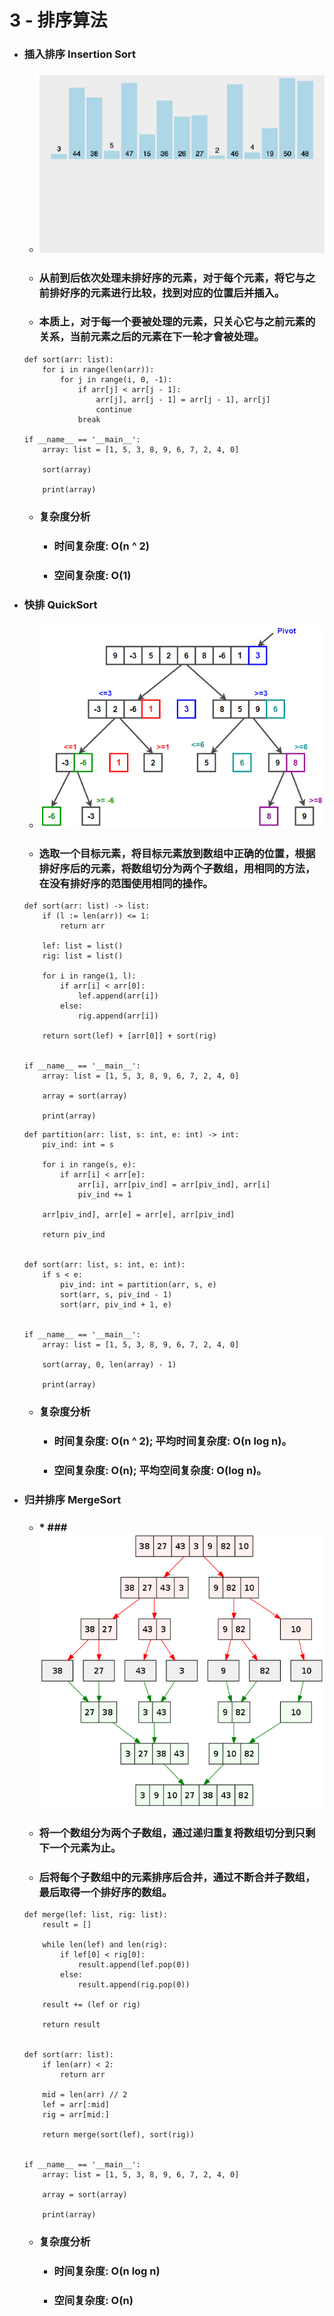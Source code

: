 3 - 排序算法
=====
* ### 插入排序 Insertion Sort
    * ### ![image](https://raw.githubusercontent.com/GitHub-WeiChiang/main/master/DataStructuresAndAlgorithms/Basic/3/InsertionSort.gif)
    * ### 从前到后依次处理未排好序的元素，对于每个元素，将它与之前排好序的元素进行比较，找到对应的位置后并插入。
    * ### 本质上，对于每一个要被处理的元素，只关心它与之前元素的关系，当前元素之后的元素在下一轮才會被处理。
    ```
    def sort(arr: list):
        for i in range(len(arr)):
            for j in range(i, 0, -1):
                if arr[j] < arr[j - 1]:
                    arr[j], arr[j - 1] = arr[j - 1], arr[j]
                    continue
                break

    if __name__ == '__main__':
        array: list = [1, 5, 3, 8, 9, 6, 7, 2, 4, 0]

        sort(array)

        print(array)
    ```
    * ### 复杂度分析
        * ### 时间复杂度: O(n ^ 2)
        * ### 空间复杂度: O(1)
* ### 快排 QuickSort
    * ### ![image](https://raw.githubusercontent.com/GitHub-WeiChiang/main/master/DataStructuresAndAlgorithms/Basic/3/QuickSort.png)
    * ### 选取一个目标元素，将目标元素放到数组中正确的位置，根据排好序后的元素，将数组切分为两个子数组，用相同的方法，在没有排好序的范围使用相同的操作。
    ```
    def sort(arr: list) -> list:
        if (l := len(arr)) <= 1:
            return arr

        lef: list = list()
        rig: list = list()

        for i in range(1, l):
            if arr[i] < arr[0]:
                lef.append(arr[i])
            else:
                rig.append(arr[i])

        return sort(lef) + [arr[0]] + sort(rig)


    if __name__ == '__main__':
        array: list = [1, 5, 3, 8, 9, 6, 7, 2, 4, 0]

        array = sort(array)

        print(array)
    ```
    ```
    def partition(arr: list, s: int, e: int) -> int:
        piv_ind: int = s

        for i in range(s, e):
            if arr[i] < arr[e]:
                arr[i], arr[piv_ind] = arr[piv_ind], arr[i]
                piv_ind += 1

        arr[piv_ind], arr[e] = arr[e], arr[piv_ind]

        return piv_ind


    def sort(arr: list, s: int, e: int):
        if s < e:
            piv_ind: int = partition(arr, s, e)
            sort(arr, s, piv_ind - 1)
            sort(arr, piv_ind + 1, e)


    if __name__ == '__main__':
        array: list = [1, 5, 3, 8, 9, 6, 7, 2, 4, 0]

        sort(array, 0, len(array) - 1)

        print(array)
    ```
    * ### 复杂度分析
        * ### 时间复杂度: O(n ^ 2); 平均时间复杂度: O(n log n)。
        * ### 空间复杂度: O(n); 平均空间复杂度: O(log n)。
* ### 归并排序 MergeSort
    * ### * ### ![image](https://raw.githubusercontent.com/GitHub-WeiChiang/main/master/DataStructuresAndAlgorithms/Basic/3/MergeSort.png)
    * ### 将一个数组分为两个子数组，通过递归重复将数组切分到只剩下一个元素为止。
    * ### 后将每个子数组中的元素排序后合并，通过不断合并子数组，最后取得一个排好序的数组。
    ```
    def merge(lef: list, rig: list):
        result = []

        while len(lef) and len(rig):
            if lef[0] < rig[0]:
                result.append(lef.pop(0))
            else:
                result.append(rig.pop(0))

        result += (lef or rig)

        return result


    def sort(arr: list):
        if len(arr) < 2:
            return arr

        mid = len(arr) // 2
        lef = arr[:mid]
        rig = arr[mid:]

        return merge(sort(lef), sort(rig))


    if __name__ == '__main__':
        array: list = [1, 5, 3, 8, 9, 6, 7, 2, 4, 0]

        array = sort(array)

        print(array)
    ```
    * ### 复杂度分析
        * ### 时间复杂度: O(n log n)
        * ### 空间复杂度: O(n)
<br />
